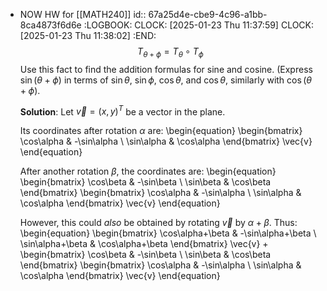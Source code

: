 - NOW HW for [[MATH240]]
  id:: 67a25d4e-cbe9-4c96-a1bb-8ca4873f6d6e
  :LOGBOOK:
  CLOCK: [2025-01-23 Thu 11:37:59]
  CLOCK: [2025-01-23 Thu 11:38:02]
  :END:
  $$T_{\theta+\phi}=T_\theta\circ T_\phi$$
  Use this fact to find the addition formulas for sine and cosine.
  (Express $\sin(\theta+\phi)$ in terms of $\sin\theta$, $\sin\phi$, $\cos\theta$, and $\cos\theta$, similarly with $\cos(\theta+\phi)$.
  
  **Solution**:
  Let $\vec{v}=(x, y)^T$ be a vector in the plane.
  
  Its coordinates after rotation $\alpha$ are:
  \begin{equation}
  \begin{bmatrix}
  \cos\alpha & -\sin\alpha \\
  \sin\alpha & \cos\alpha
  \end{bmatrix}
  \vec{v}
  \end{equation}
  
  After another rotation $\beta$, the coordinates are:
  \begin{equation}
  \begin{bmatrix}
  \cos\beta & -\sin\beta \\
  \sin\beta & \cos\beta
  \end{bmatrix}
  \begin{bmatrix}
  \cos\alpha & -\sin\alpha \\
  \sin\alpha & \cos\alpha
  \end{bmatrix}
  \vec{v}
  \end{equation}
  
  However, this could *also* be obtained by rotating $\vec{v}$ by $\alpha+\beta$. Thus:
  \begin{equation}
  \begin{bmatrix}
  \cos\alpha+\beta & -\sin\alpha+\beta \\
  \sin\alpha+\beta & \cos\alpha+\beta
  \end{bmatrix}
  \vec{v}
  +
  \begin{bmatrix}
  \cos\beta & -\sin\beta \\
  \sin\beta & \cos\beta
  \end{bmatrix}
  \begin{bmatrix}
  \cos\alpha & -\sin\alpha \\
  \sin\alpha & \cos\alpha
  \end{bmatrix}
  \vec{v}
  \end{equation}